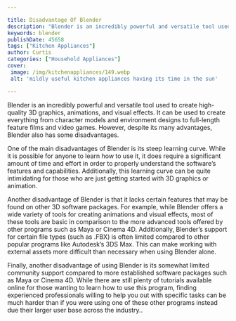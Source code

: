 ```yaml
---

title: Disadvantage Of Blender
description: "Blender is an incredibly powerful and versatile tool used to create high-quality 3D graphics, animations, and visual effects. It c...learn more"
keywords: blender
publishDate: 45658
tags: ["Kitchen Appliances"]
author: Curtis
categories: ["Household Appliances"]
cover: 
 image: /img/kitchenappliances/149.webp
 alt: 'mildly useful kitchen appliances having its time in the sun'

---
```


Blender is an incredibly powerful and versatile tool used to create high-quality 3D graphics, animations, and visual effects. It can be used to create everything from character models and environment designs to full-length feature films and video games. However, despite its many advantages, Blender also has some disadvantages.

One of the main disadvantages of Blender is its steep learning curve. While it is possible for anyone to learn how to use it, it does require a significant amount of time and effort in order to properly understand the software’s features and capabilities. Additionally, this learning curve can be quite intimidating for those who are just getting started with 3D graphics or animation.

Another disadvantage of Blender is that it lacks certain features that may be found on other 3D software packages. For example, while Blender offers a wide variety of tools for creating animations and visual effects, most of these tools are basic in comparison to the more advanced tools offered by other programs such as Maya or Cinema 4D. Additionally, Blender’s support for certain file types (such as .FBX) is often limited compared to other popular programs like Autodesk’s 3DS Max. This can make working with external assets more difficult than necessary when using Blender alone. 

Finally, another disadvantage of using Blender is its somewhat limited community support compared to more established software packages such as Maya or Cinema 4D. While there are still plenty of tutorials available online for those wanting to learn how to use this program, finding experienced professionals willing to help you out with specific tasks can be much harder than if you were using one of these other programs instead due their larger user base across the industry..
